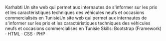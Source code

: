 Karhabti
Un site web qui permet aux internautes de s'informer sur les prix et les caractéristiques techniques des véhicules neufs et occasions commercialisés en TunisieUn site web qui permet aux internautes de s'informer sur les prix et les caractéristiques techniques des véhicules neufs et occasions commercialisés en Tunisie
Skills: Bootstrap (Framework) · HTML · CSS · PHP
